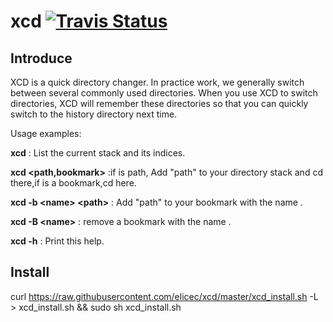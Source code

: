 # xcd            [![Travis Status](https://travis-ci.org/elicec/xcd.svg?branch=master)](https://travis-ci.org/elicec/xcd)


## Introduce

XCD is a quick directory changer. In practice work, 
we generally switch between several commonly used directories. 
When you use XCD to switch directories, XCD will remember these directories
so that you can quickly switch to the history directory next time.

Usage examples:

**xcd**            : List the current stack and its indices.

**xcd \<path,bookmark\>**   :if is path, Add "path" to your directory stack and cd there,if is a bookmark,cd here.

**xcd -b \<name\> \<path\>**   : Add "path" to your bookmark with the name .

**xcd -B \<name\>**   : remove a  bookmark with the name .

**xcd -h**         : Print this help.

## Install

curl https://raw.githubusercontent.com/elicec/xcd/master/xcd_install.sh -L > xcd_install.sh && sudo sh xcd_install.sh


